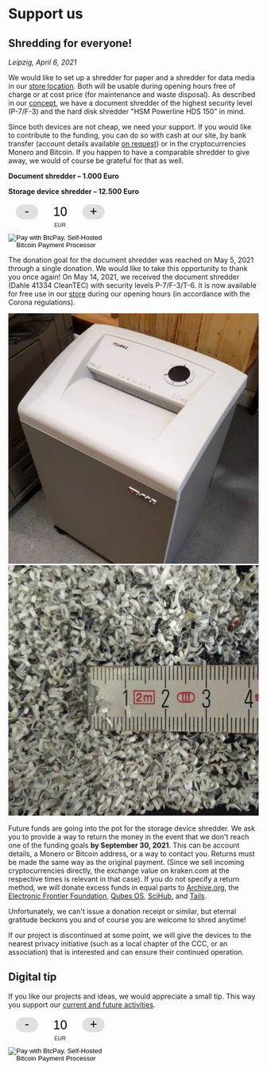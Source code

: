# Support us

## Shredding for everyone!

_Leipzig, April 6, 2021_

We would like to set up a shredder for paper and a shredder for data media in our [store location](https://proxysto.re). Both will be usable during opening hours free of charge or at cost price (for maintenance and waste disposal). As described in our [concept](konzept.html), we have a document shredder of the highest security level (P-7/F-3) and the hard disk shredder "HSM Powerline HDS 150" in mind.

Since both devices are not cheap, we need your support. If you would like to contribute to the funding, you can do so with cash at our site, by bank transfer (account details available [on request](https://proxysto.re/kontakt.html)) or in the cryptocurrencies Monero and Bitcoin. If you happen to have a comparable shredder to give away, we would of course be grateful for that as well.

**Document shredder – 1.000 Euro**

<div class="progress mb-3">
	<div class="progress-bar bg-success" role="progressbar" style="width: 100%"></div>
</div>

**Storage device shredder – 12.500 Euro**

<div class="progress mb-3">
	<div class="progress-bar bg-success" role="progressbar" style="width: 0%"></div>
</div>

<div class="my-4 text-center">
	<style type="text/css"> .btcpay-form { display: inline-flex; align-items: center; justify-content: center; } .btcpay-form--inline { flex-direction: row; } .btcpay-form--block { flex-direction: column; } .btcpay-form--inline .submit { margin-left: 15px; } .btcpay-form--block select { margin-bottom: 10px; } .btcpay-form .btcpay-custom-container{ text-align: center; }.btcpay-custom { display: flex; align-items: center; justify-content: center; } .btcpay-form .plus-minus { cursor:pointer; font-size:25px; line-height: 25px; background: #DFE0E1; height: 30px; width: 45px; border:none; border-radius: 60px; margin: auto 5px; display: inline-flex; justify-content: center; } .btcpay-form select { -moz-appearance: none; -webkit-appearance: none; appearance: none; color: currentColor; background: transparent; border:1px solid transparent; display: block; padding: 1px; margin-left: auto; margin-right: auto; font-size: 11px; cursor: pointer; } .btcpay-form select:hover { border-color: #ccc; } #btcpay1-input-price { -moz-appearance: none; -webkit-appearance: none; border: none; box-shadow: none; text-align: center; font-size: 25px; margin: auto; border-radius: 5px; line-height: 35px; background: #fff; } #btcpay1-input-price::-webkit-outer-spin-button, #btcpay1-input-price::-webkit-inner-spin-button { -webkit-appearance: none; margin: 0; } </style>
	<form method="POST"  action="https://pay.proxysto.re/api/v1/invoices" class="btcpay-form btcpay-form--block">
	  <input type="hidden" name="storeId" value="D6f6ur6p2LP8rERAwcmhjFyBda6S42rnhgiweKcJUsck" />
	  <input type="hidden" name="orderId" value="Shredder" />
	  <input type="hidden" name="checkoutDesc" value="Shredder – Thank you very much!" />
	  <div class="btcpay-custom-container">
		<div class="btcpay-custom">
		  <button class="plus-minus" onclick="event.preventDefault(); var price = parseInt(document.querySelector('#btcpay1-input-price').value); if ('-' == '-' && (price - 1) < 1) { return; } document.querySelector('#btcpay1-input-price').value = parseInt(document.querySelector('#btcpay1-input-price').value) - 1;">-</button>
		  <input id="btcpay1-input-price" name="price" type="text" min="10" max="9999" step="1" value="10" style="width: 3em;" oninput="event.preventDefault();isNaN(event.target.value) || event.target.value <= 0 ? document.querySelector('#btcpay1-input-price').value = 10 : event.target.value"  />
		  <button class="plus-minus" onclick="event.preventDefault(); var price = parseInt(document.querySelector('#btcpay1-input-price').value); if ('+' == '-' && (price - 1) < 1) { return; } document.querySelector('#btcpay1-input-price').value = parseInt(document.querySelector('#btcpay1-input-price').value) + 1;">+</button>
		</div>
		<select name="currency">
		  <option value="USD">USD</option>
		  <option value="GBP">GBP</option>
		  <option value="EUR" selected>EUR</option>
		  <option value="BTC">BTC</option>
		</select>
	  </div>
	  <input type="image" class="submit" name="submit" src="https://pay.proxysto.re/img/paybutton/pay.svg" style="width:209px" alt="Pay with BtcPay, Self-Hosted Bitcoin Payment Processor">
	</form>
</div>

The donation goal for the document shredder was reached on May 5, 2021 through a single donation. We would like to take this opportunity to thank you once again! On May 14, 2021, we received the document shredder (Dahle 41334 CleanTEC) with security levels P-7/F-3/T-6. It is now available for free use in our [store](https://proxysto.re) during our opening hours (in accordance with the Corona regulations).

<div class="row">
	<div class="col-sm-6 mb-3">
		<img src="../assets/images/paper-shredder-1.jpg" class="img-fluid">
	</div>
	<div class="col-sm-6 mb-3">
		<img src="../assets/images/paper-shredder-2.jpg" class="img-fluid">
	</div>
</div>

Future funds are going into the pot for the storage device shredder. We ask you to provide a way to return the money in the event that we don't reach one of the funding goals **by September 30, 2021**. This can be account details, a Monero or Bitcoin address, or a way to contact you. Returns must be made the same way as the original payment. (Since we sell incoming cryptocurrencies directly, the exchange value on kraken.com at the respective times is relevant in that case). If you do not specify a return method, we will donate excess funds in equal parts to [Archive.org](https://archive.org/donate), the [Electronic Frontier Foundation](https://supporters.eff.org/donate/pu20--WB), [Qubes OS](https://www.qubes-os.org/donate/), [SciHub](https://de.wikipedia.org/wiki/Sci-Hub), and [Tails](https://tails.boum.org/donate/index.de.html).

Unfortunately, we can't issue a donation receipt or similar, but eternal gratitude beckons you and of course you are welcome to shred anytime!

If our project is discontinued at some point, we will give the devices to the nearest privacy initiative (such as a local chapter of the CCC, or an association) that is interested and can ensure their continued operation.

## Digital tip

If you like our projects and ideas, we would appreciate a small tip. This way you support our [current and future activities](https://dys2p.com).

<div class="my-4 text-center">
	<style type="text/css"> .btcpay-form { display: inline-flex; align-items: center; justify-content: center; } .btcpay-form--inline { flex-direction: row; } .btcpay-form--block { flex-direction: column; } .btcpay-form--inline .submit { margin-left: 15px; } .btcpay-form--block select { margin-bottom: 10px; } .btcpay-form .btcpay-custom-container{ text-align: center; }.btcpay-custom { display: flex; align-items: center; justify-content: center; } .btcpay-form .plus-minus { cursor:pointer; font-size:25px; line-height: 25px; background: #DFE0E1; height: 30px; width: 45px; border:none; border-radius: 60px; margin: auto 5px; display: inline-flex; justify-content: center; } .btcpay-form select { -moz-appearance: none; -webkit-appearance: none; appearance: none; color: currentColor; background: transparent; border:1px solid transparent; display: block; padding: 1px; margin-left: auto; margin-right: auto; font-size: 11px; cursor: pointer; } .btcpay-form select:hover { border-color: #ccc; } #btcpay2-input-price { -moz-appearance: none; -webkit-appearance: none; border: none; box-shadow: none; text-align: center; font-size: 25px; margin: auto; border-radius: 5px; line-height: 35px; background: #fff; } #btcpay2-input-price::-webkit-outer-spin-button, #btcpay2-input-price::-webkit-inner-spin-button { -webkit-appearance: none; margin: 0; } </style>
	<form method="POST"  action="https://pay.proxysto.re/api/v1/invoices" class="btcpay-form btcpay-form--block">
	  <input type="hidden" name="storeId" value="D6f6ur6p2LP8rERAwcmhjFyBda6S42rnhgiweKcJUsck" />
	  <input type="hidden" name="orderId" value="Contribution" />
	  <input type="hidden" name="checkoutDesc" value="Contribution – Thank you very much!" />
	  <div class="btcpay-custom-container">
		<div class="btcpay-custom">
		  <button class="plus-minus" onclick="event.preventDefault(); var price = parseInt(document.querySelector('#btcpay2-input-price').value); if ('-' == '-' && (price - 1) < 1) { return; } document.querySelector('#btcpay2-input-price').value = parseInt(document.querySelector('#btcpay2-input-price').value) - 1;">-</button>
		  <input id="btcpay2-input-price" name="price" type="text" min="10" max="9999" step="1" value="10" style="width: 3em;" oninput="event.preventDefault();isNaN(event.target.value) || event.target.value <= 0 ? document.querySelector('#btcpay2-input-price').value = 10 : event.target.value"  />
		  <button class="plus-minus" onclick="event.preventDefault(); var price = parseInt(document.querySelector('#btcpay2-input-price').value); if ('+' == '-' && (price - 1) < 1) { return; } document.querySelector('#btcpay2-input-price').value = parseInt(document.querySelector('#btcpay2-input-price').value) + 1;">+</button>
		</div>
		<select name="currency">
		  <option value="USD">USD</option>
		  <option value="GBP">GBP</option>
		  <option value="EUR" selected>EUR</option>
		  <option value="BTC">BTC</option>
		</select>
	  </div>
	  <input type="image" class="submit" name="submit" src="https://pay.proxysto.re/img/paybutton/pay.svg" style="width:209px" alt="Pay with BtcPay, Self-Hosted Bitcoin Payment Processor">
	</form>
</div>
